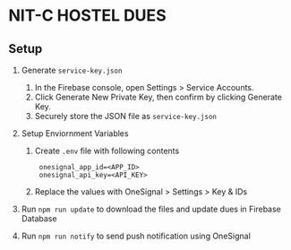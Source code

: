 # NIT-C HOSTEL DUES

## Setup
1. Generate `service-key.json`
    1. In the Firebase console, open Settings > Service Accounts.
    2. Click Generate New Private Key, then confirm by clicking Generate Key.
    3. Securely store the JSON file as `service-key.json`
2. Setup Enviornment Variables
    1. Create `.env` file with following contents
                
            onesignal_app_id=<APP_ID>
            onesignal_api_key=<API_KEY>
    2. Replace the values with OneSignal > Settings > Key & IDs

3. Run `npm run update` to download the files and update dues in Firebase Database
4. Run `npm run notify` to send push notification using OneSignal